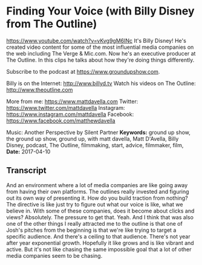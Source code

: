 # Finding Your Voice (with Billy Disney from The Outline)
https://www.youtube.com/watch?v=vKvg9gM6INc
It's Billy Disney! He's created video content for some of the most influential media companies on the web including The Verge & Mic.com. Now he's an executive producer at The Outline. In this clips he talks about how they're doing things differently.

Subscribe to the podcast at https://www.groundupshow.com.

Billy is on the Internet:  http://www.billyd.tv
Watch his videos on The Outline:  http://www.theoutline.com

More from me:  https://www.mattdavella.com
Twitter: https://www.twitter.com/mattdavella
Instagram: https://www.instagram.com/mattdavella
Facebook: https://www.facebook.com/matthewdavella

Music:  Another Perspective by Silent Partner
**Keywords:** ground up show, the ground up show, ground up, with matt davella, Matt D'Avella, Billy Disney, podcast, The Outline, filmmaking, start, advice, filmmaker, film, 
**Date:** 2017-04-10

## Transcript
 And an environment where a lot of media companies are like going away from having their own platforms. The outlines really invested and figuring out its own way of presenting it. How do you build traction from nothing? The directive is like just try to figure out what our voice is like, what we believe in. With some of these companies, does it become about clicks and views? Absolutely. The pressure to get that. Yeah. And I think that was also one of the other things I really attracted me to the outline is that one of Josh's pitches from the beginning is that we're like trying to target a specific audience. And there's a ceiling to that audience. There's not year after year exponential growth. Hopefully it like grows and is like vibrant and active. But it's not like chasing the same impossible goal that a lot of other media companies seem to be chasing.
